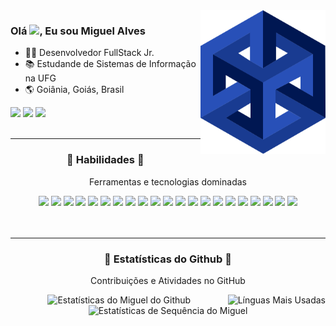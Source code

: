 <img align="right" height="230em" src="https://github.com/dev-macb/dev-macb/blob/main/assets/tesseract.svg" />

<h3 align="left" height="300em">Olá <img src="https://raw.githubusercontent.com/kaueMarques/kaueMarques/master/hi.gif" height="30px">, Eu sou Miguel Alves</h1>

- 🧑‍💻 Desenvolvedor FullStack Jr.
- 📚 Estudande de Sistemas de Informação na UFG
- 🌎 Goiânia, Goiás, Brasil


<a title="Email para Miguel" href="mailto:dev.macb@gmail.com" target="_blank"><img src="https://img.shields.io/badge/-Email-001752?style=for-the-badge&logo=gmail&logoColor=A1BDDE"></a>
<a title="Linkedin do Miguel" href="https://www.linkedin.com/in/miguel-acb9/" target="_blank"><img src="https://img.shields.io/badge/-LINKEDIN-001752?style=for-the-badge&logo=linkedin&logoColor=A1BDDE"></a>
<a title="Telefone do Miguel" href="https://api.whatsapp.com/send/?phone=5562991416616" target="_blank"><img src="https://img.shields.io/badge/-WhatsApp-001752?style=for-the-badge&logo=whatsapp&logoColor=A1BDDE"></a>
<br><br>

___


<div align="center">
    <h3>🔷 Habilidades 🔷</h3>
    <p>Ferramentas e tecnologias dominadas</p>
    <div align="center">
        <a href="#"><img src="https://img.shields.io/badge/-C-001752?style=for-the-badge&logo=c&logoColor=A1BDDE"></a>
        <a href="#"><img src="https://img.shields.io/badge/-C++-001752?style=for-the-badge&logo=cplusplus&logoColor=A1BDDE"></a>
        <a href="#"><img src="https://img.shields.io/badge/-PHP-001752?style=for-the-badge&logo=php&logoColor=A1BDDE"></a>
        <a href="#"><img src="https://img.shields.io/badge/-Python-001752?style=for-the-badge&logo=Python&logoColor=A1BDDE"></a>
        <a href="#"><img src="https://img.shields.io/badge/-Django-001752?style=for-the-badge&logo=Django&logoColor=A1BDDE"></a>
        <a href="#"><img src="https://img.shields.io/badge/-JavaScript-001752?style=for-the-badge&logo=javascript&logoColor=A1BDDE"></a>
        <a href="#"><img src="https://img.shields.io/badge/-TypeScript-001752?style=for-the-badge&logo=typescript&logoColor=A1BDDE"></a>
        <a href="#"><img src="https://img.shields.io/badge/-Nodejs-001752?style=for-the-badge&logo=Node.js&logoColor=A1BDDE"></a>
        <a href="#"><img src="https://img.shields.io/badge/-React-001752?style=for-the-badge&logo=react&logoColor=A1BDDE"></a>
        <a href="#"><img src="https://img.shields.io/badge/-HTML5-001752?style=for-the-badge&logo=html5&logoColor=A1BDDE"></a>
        <a href="#"><img src="https://img.shields.io/badge/-CSS3-001752?style=for-the-badge&logo=css3&logoColor=A1BDDE"></a> 
        <a href="#"><img src="https://img.shields.io/badge/SQL-001752?style=for-the-badge&logo=amazon-dynamodb&logoColor=A1BDDE"></a>
        <a href="#"><img src="https://img.shields.io/badge/-PostgreSQL-001752?style=for-the-badge&logo=postgresql&logoColor=A1BDDE"></a>
        <a href="#"><img src="https://img.shields.io/badge/-MySQL-001752?style=for-the-badge&logo=mysql&logoColor=A1BDDE"></a>
        <a href="#"><img src="https://img.shields.io/badge/-MongoDB-001752?style=for-the-badge&logo=mongodb&logoColor=A1BDDE"></a>
        <a href="#"><img src="https://img.shields.io/badge/-Git-001752?style=for-the-badge&logo=git&logoColor=A1BDDE"></a>
        <a href="#"><img src="https://img.shields.io/badge/-GitHub-001752?style=for-the-badge&logo=github&logoColor=A1BDDE"></a>
        <a href="#"><img src="https://img.shields.io/badge/Figma-001752?style=for-the-badge&logo=figma&logoColor=A1BDDE"></a>
        <a href="#"><img src="https://img.shields.io/badge/Powershell-001752?style=for-the-badge&logo=powershell&logoColor=A1BDDE"></a>
        <a href="#"><img src="https://img.shields.io/badge/Bash-001752?style=for-the-badge&logo=gnu-bash&logoColor=A1BDDE"></a>
        <a href="#"><img src="https://img.shields.io/badge/Markdown-001752?style=for-the-badge&logo=markdown&logoColor=A1BDDE"></a>
    </div>
</div>
<br><br>


---


<div align="center">
    <h3>🔷 Estatísticas do Github 🔷</h3>
    <p>Contribuições e Atividades no GitHub</p>
    <img align="right" title="Línguas Mais Usadas" alt="Línguas Mais Usadas" src="https://github-readme-stats.anuraghazra1.vercel.app/api/top-langs/?username=dev-macb&bg_color=001752&title_color=F1F1F1&text_color=A1BDDE&langs_count=10&hide_border=true&&locale=pt-br"/>
    <img title="Estatísticas do Github de Miguel Alves" alt="Estatísticas do Miguel do Github" src="https://github-readme-stats.vercel.app/api?username=dev-macb&bg_color=001752&title_color=F1F1F1&text_color=A1BDDE&icon_color=F28C2F&show_icons=true&hide_border=true&include_all_commits=true&count_private=true&theme=react&locale=pt-br"/>
    <img title="Estatísticas de Sequência do Miguel" alt="Estatísticas de Sequência do Miguel" src="https://github-readme-streak-stats.herokuapp.com/?user=dev-macb&background=001752&ring=A5D6F1&fire=F04A2F&dates=A5D6F1&currStreakLabel=F1F1F1&sideLabels=F1F1F1&currStreakNum=F28C2F&sideNums=F28C2F&hide_border=true&locale=pt-br" />
